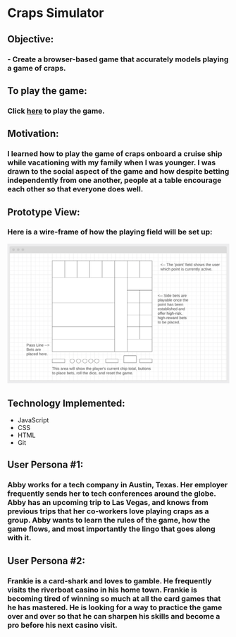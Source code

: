 # Craps Simulator
##
## Objective:
### - Create a browser-based game that accurately models playing a game of craps.
##
##
##
## To play the game:
### Click [here](https://www.placeholder.com) to play the game.
##
##
## Motivation:
### I learned how to play the game of craps onboard a cruise ship while vacationing with my family when I was younger.  I was drawn to the social aspect of the game and how despite betting independently from one another, people at a table encourage each other so that everyone does well.
## Prototype View:
### Here is a wire-frame of how the playing field will be set up:
![Craps playing field](assets/Wireframe.png)
## Technology Implemented:
- JavaScript
- CSS
- HTML
- Git 

## User Persona #1:
### Abby works for a tech company in Austin, Texas.  Her employer frequently sends her to tech conferences around the globe.  Abby has an upcoming trip to Las Vegas, and knows from previous trips that her co-workers **love** playing craps as a group.  Abby wants to learn the rules of the game, how the game flows, and most importantly the lingo that goes along with it.  

## User Persona #2:
### Frankie is a card-shark and loves to gamble.  He frequently visits the riverboat casino in his home town.  Frankie is becoming tired of winning so much at all the card games that he has mastered.  He is looking for a way to practice the game over and over so that he can sharpen his skills and become a pro before his next casino visit.

